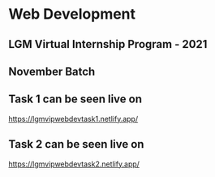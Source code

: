 # Web Development 
## LGM Virtual Internship Program - 2021
## November Batch

## Task 1 can be seen live on
https://lgmvipwebdevtask1.netlify.app/

## Task 2 can be seen live on
https://lgmvipwebdevtask2.netlify.app/